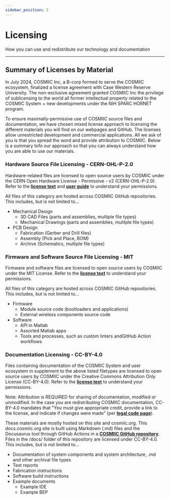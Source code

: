 ```yaml
---
sidebar_position: 2
---
```


# Licensing

How you can use and redistribute our technology and documentation

---

## Summary of Licenses by Material

In July 2024, COSMIIC Inc, a B-corp formed to serve the COSMIIC ecosystem, finalized a license agreement with Case Western Reserve University. The non-exclusive agreement granted COSMIIC Inc the privilege of sublicensing to the world all former intellectual property related to the COSMIIC System + new developments under the NIH SPARC HORNET program.

To ensure maximally-permissive use of COSMIIC source files and documentation, we have chosen mixed license approach to licensing the different materials you will find on our webpages and GitHub. The licenses allow unrestricted development and commercial applications. All we ask of you is that you spread the word and provide attribution to COSMIIC. Below is a summary tofo our approach so that you can always understand how you are able to use our materials.

### Hardware Source File Licensing - CERN-OHL-P-2.0

Hardware-related files are licensed to open source users by COSMIIC under the CERN Open Hardware License - Permissive - v2 (CERN-OHL-P-2.0). Refer to the **[license text](https://ohwr.org/cern_ohl_p_v2.txt)** and **[user guide](https://ohwr.org/project/cernohl/-/wikis/uploads/8a6b5d01f71c207c49493e4d114d61e6/cern_ohl_p_v2_howto.pdf)** to understand your permissions.

All files of this category are hosted across COSMIIC GitHub repositories. This includes, but is not limited to...

- Mechanical Design
    - 3D CAD Files (parts and assemblies, multiple file types)
    - Mechanical Drawings (parts and assemblies, mulitple file types)
- PCB Design
    - Fabrication (Gerber and Drill files)
    - Assembly (Pick and Place, BOM)
    - Archive (Schematics, multiple file types)

### Firmware and Software Source File Licensing - MIT

Firmware and software files are licensed to open source users by COSMIIC under the MIT License. Refer to the **[license text](https://mit-license.org/)** to understand your permissions.

All files of this category are hosted across COSMIIC GitHub repositories. This includes, but is not limited to...

- Firmware
    - Module source code (bootloaders and applications)
    - External wireless components source code
- Software
    - API in Matlab
    - Assorted Matlab apps
    - Tools and processes, such as custom linters andGitHub Action workflows

### Documentation Licensing - CC-BY-4.0

Files containing documentation of the COSMIIC System and user ecosystem in supplement to the above listed filetypes are licensed to open source users by COSMIIC under the Creative Commons Attribution Only License (CC-BY-4.0). Refer to the **[license text](https://creativecommons.org/licenses/by/4.0/legalcode.txt)** to understand your permissions.

Note: Attribution is REQUIRED for sharing of documentation, modified or unmodified. In the case you are redistributing COSMIIC documentation, CC-BY-4.0 mandates that "You must give appropriate credit, provide a link to the license, and indicate if changes were made" (per **[legal code page](https://creativecommons.org/licenses/by/4.0/legalcode.en)**).

These materials are mostly hosted on this site and cosmiic.org. This docs.cosmiic.org site is built using Markdown (.md) files and the Docusaurus tool through GitHub Actions in a **[COSMIIC GitHub repository](https://github.com/COSMIIC-Inc/Documentation-Source)**. Files in the /docs/ folder of this repository are licensed under CC-BY-4.0. This includes, but is not limited to...

- Documentation of system components and system architecture, .md and other archival file types
- Test reports
- Fabrication instructions
- Software build instructions
- Example documents
    - Example IDE
    - Example BEP